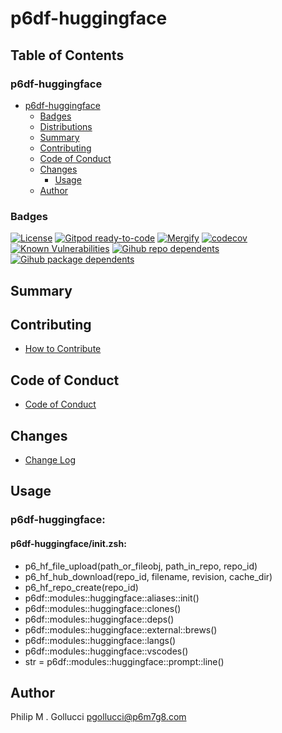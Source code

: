 # p6df-huggingface

## Table of Contents


### p6df-huggingface
- [p6df-huggingface](#p6df-huggingface)
  - [Badges](#badges)
  - [Distributions](#distributions)
  - [Summary](#summary)
  - [Contributing](#contributing)
  - [Code of Conduct](#code-of-conduct)
  - [Changes](#changes)
    - [Usage](#usage)
  - [Author](#author)

### Badges

[![License](https://img.shields.io/badge/License-Apache%202.0-yellowgreen.svg)](https://opensource.org/licenses/Apache-2.0)
[![Gitpod ready-to-code](https://img.shields.io/badge/Gitpod-ready--to--code-blue?logo=gitpod)](https://gitpod.io/#https://github.com/p6m7g8/p6df-huggingface)
[![Mergify](https://img.shields.io/endpoint.svg?url=https://gh.mergify.io/badges/p6m7g8/p6df-huggingface/&style=flat)](https://mergify.io)
[![codecov](https://codecov.io/gh/p6m7g8/p6df-huggingface/branch/master/graph/badge.svg?token=14Yj1fZbew)](https://codecov.io/gh/p6m7g8/p6df-huggingface)
[![Known Vulnerabilities](https://snyk.io/test/github/p6m7g8/p6df-huggingface/badge.svg?targetFile=package.json)](https://snyk.io/test/github/p6m7g8/p6df-huggingface?targetFile=package.json)
[![Gihub repo dependents](https://badgen.net/github/dependents-repo/p6m7g8/p6df-huggingface)](https://github.com/p6m7g8/p6df-huggingface/network/dependents?dependent_type=REPOSITORY)
[![Gihub package dependents](https://badgen.net/github/dependents-pkg/p6m7g8/p6df-huggingface)](https://github.com/p6m7g8/p6df-huggingface/network/dependents?dependent_type=PACKAGE)

## Summary

## Contributing

- [How to Contribute](CONTRIBUTING.md)

## Code of Conduct

- [Code of Conduct](https://github.com/p6m7g8/.github/blob/master/CODE_OF_CONDUCT.md)

## Changes

- [Change Log](CHANGELOG.md)

## Usage

### p6df-huggingface:

#### p6df-huggingface/init.zsh:

- p6_hf_file_upload(path_or_fileobj, path_in_repo, repo_id)
- p6_hf_hub_download(repo_id, filename, revision, cache_dir)
- p6_hf_repo_create(repo_id)
- p6df::modules::huggingface::aliases::init()
- p6df::modules::huggingface::clones()
- p6df::modules::huggingface::deps()
- p6df::modules::huggingface::external::brews()
- p6df::modules::huggingface::langs()
- p6df::modules::huggingface::vscodes()
- str  = p6df::modules::huggingface::prompt::line()



## Author

Philip M . Gollucci <pgollucci@p6m7g8.com>
